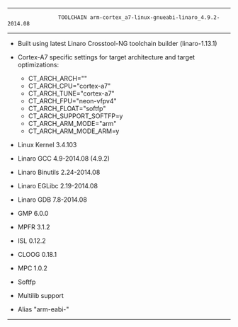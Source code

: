 
___________________________________________________________________________________________________________

                    TOOLCHAIN arm-cortex_a7-linux-gnueabi-linaro_4.9.2-2014.08

___________________________________________________________________________________________________________

- Built using latest Linaro Crosstool-NG toolchain builder (linaro-1.13.1)
- Cortex-A7 specific settings for target architecture and target optimizations:
	- CT_ARCH_ARCH=""
	- CT_ARCH_CPU="cortex-a7"
	- CT_ARCH_TUNE="cortex-a7"
	- CT_ARCH_FPU="neon-vfpv4"
	- CT_ARCH_FLOAT="softfp"
	- CT_ARCH_SUPPORT_SOFTFP=y
	- CT_ARCH_ARM_MODE="arm"
	- CT_ARCH_ARM_MODE_ARM=y

- Linux Kernel 3.4.103
- Linaro GCC 4.9-2014.08 (4.9.2)
- Linaro Binutils 2.24-2014.08
- Linaro EGLibc 2.19-2014.08
- Linaro GDB 7.8-2014.08
- GMP 6.0.0
- MPFR 3.1.2
- ISL 0.12.2
- CLOOG 0.18.1
- MPC 1.0.2
- Softfp
- Multilib support
- Alias "arm-eabi-"

___________________________________________________________________________________________________________
